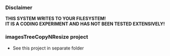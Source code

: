 
### Disclaimer  
**THIS SYSTEM WRITES TO YOUR FILESYSTEM!   
IT IS A CODING EXPERIMENT AND HAS NOT BEEN TESTED EXTENSIVELY!**
### imagesTreeCopyNResize project
- See this project in separate folder 